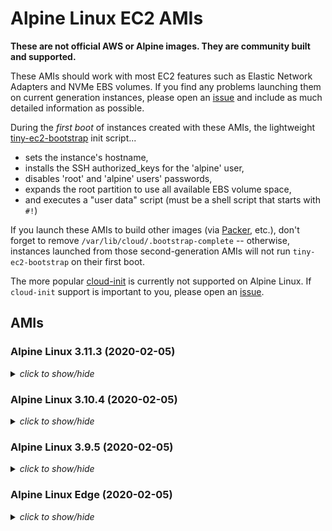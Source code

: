 # Alpine Linux EC2 AMIs

**These are not official AWS or Alpine images.  They are community built and
supported.**

These AMIs should work with most EC2 features such as Elastic Network Adapters
and NVMe EBS volumes.  If you find any problems launching them on current
generation instances, please open an [issue](https://github.com/mcrute/alpine-ec2-ami/issues)
and include as much detailed information as possible.

During the *first boot* of instances created with these AMIs, the lightweight
[tiny-ec2-bootstrap](https://github.com/mcrute/tiny-ec2-bootstrap) init
script...
- sets the instance's hostname,
- installs the SSH authorized_keys for the 'alpine' user,
- disables 'root' and 'alpine' users' passwords,
- expands the root partition to use all available EBS volume space,
- and executes a "user data" script (must be a shell script that starts with `#!`)

If you launch these AMIs to build other images (via [Packer](https://packer.io),
etc.), don't forget to remove `/var/lib/cloud/.bootstrap-complete` --
otherwise, instances launched from those second-generation AMIs will not run
`tiny-ec2-bootstrap` on their first boot.

The more popular [cloud-init](https://cloudinit.readthedocs.io/en/latest/)
is currently not supported on Alpine Linux.  If `cloud-init` support is
important to you, please open an [issue](https://github.com/mcrute/alpine-ec2-ami/issues).

## AMIs

### Alpine Linux 3.11.3 (2020-02-05)
<details><summary><i>click to show/hide</i></summary><p>

| Region | alpine-ami-3.11.3-x86_64-r0 |
| ------ | --- |
| ap-northeast-1 | [ami-0a21fceb3a679c6a0](https://ap-northeast-1.console.aws.amazon.com/ec2/home#Images:visibility=public-images;imageId=ami-0a21fceb3a679c6a0) ([launch](https://ap-northeast-1.console.aws.amazon.com/ec2/home#launchAmi=ami-0a21fceb3a679c6a0)) |
| ap-northeast-2 | [ami-0446572a036203a7f](https://ap-northeast-2.console.aws.amazon.com/ec2/home#Images:visibility=public-images;imageId=ami-0446572a036203a7f) ([launch](https://ap-northeast-2.console.aws.amazon.com/ec2/home#launchAmi=ami-0446572a036203a7f)) |
| ap-south-1 | [ami-01597af5b044c6534](https://ap-south-1.console.aws.amazon.com/ec2/home#Images:visibility=public-images;imageId=ami-01597af5b044c6534) ([launch](https://ap-south-1.console.aws.amazon.com/ec2/home#launchAmi=ami-01597af5b044c6534)) |
| ap-southeast-1 | [ami-06add570453657288](https://ap-southeast-1.console.aws.amazon.com/ec2/home#Images:visibility=public-images;imageId=ami-06add570453657288) ([launch](https://ap-southeast-1.console.aws.amazon.com/ec2/home#launchAmi=ami-06add570453657288)) |
| ap-southeast-2 | [ami-014d6b6e0544303db](https://ap-southeast-2.console.aws.amazon.com/ec2/home#Images:visibility=public-images;imageId=ami-014d6b6e0544303db) ([launch](https://ap-southeast-2.console.aws.amazon.com/ec2/home#launchAmi=ami-014d6b6e0544303db)) |
| ca-central-1 | [ami-064cc1f1e4a3d17e7](https://ca-central-1.console.aws.amazon.com/ec2/home#Images:visibility=public-images;imageId=ami-064cc1f1e4a3d17e7) ([launch](https://ca-central-1.console.aws.amazon.com/ec2/home#launchAmi=ami-064cc1f1e4a3d17e7)) |
| eu-central-1 | [ami-06190102f27180777](https://eu-central-1.console.aws.amazon.com/ec2/home#Images:visibility=public-images;imageId=ami-06190102f27180777) ([launch](https://eu-central-1.console.aws.amazon.com/ec2/home#launchAmi=ami-06190102f27180777)) |
| eu-north-1 | [ami-025350371c14bbcf9](https://eu-north-1.console.aws.amazon.com/ec2/home#Images:visibility=public-images;imageId=ami-025350371c14bbcf9) ([launch](https://eu-north-1.console.aws.amazon.com/ec2/home#launchAmi=ami-025350371c14bbcf9)) |
| eu-west-1 | [ami-0719f170fa096b7c6](https://eu-west-1.console.aws.amazon.com/ec2/home#Images:visibility=public-images;imageId=ami-0719f170fa096b7c6) ([launch](https://eu-west-1.console.aws.amazon.com/ec2/home#launchAmi=ami-0719f170fa096b7c6)) |
| eu-west-2 | [ami-0fe16a039c49375e1](https://eu-west-2.console.aws.amazon.com/ec2/home#Images:visibility=public-images;imageId=ami-0fe16a039c49375e1) ([launch](https://eu-west-2.console.aws.amazon.com/ec2/home#launchAmi=ami-0fe16a039c49375e1)) |
| eu-west-3 | [ami-0a3aecc0fe5a748e0](https://eu-west-3.console.aws.amazon.com/ec2/home#Images:visibility=public-images;imageId=ami-0a3aecc0fe5a748e0) ([launch](https://eu-west-3.console.aws.amazon.com/ec2/home#launchAmi=ami-0a3aecc0fe5a748e0)) |
| sa-east-1 | [ami-0f28a75976a21bca7](https://sa-east-1.console.aws.amazon.com/ec2/home#Images:visibility=public-images;imageId=ami-0f28a75976a21bca7) ([launch](https://sa-east-1.console.aws.amazon.com/ec2/home#launchAmi=ami-0f28a75976a21bca7)) |
| us-east-1 | [ami-0bd10e597480e8fdc](https://us-east-1.console.aws.amazon.com/ec2/home#Images:visibility=public-images;imageId=ami-0bd10e597480e8fdc) ([launch](https://us-east-1.console.aws.amazon.com/ec2/home#launchAmi=ami-0bd10e597480e8fdc)) |
| us-east-2 | [ami-0741188fc6d365c12](https://us-east-2.console.aws.amazon.com/ec2/home#Images:visibility=public-images;imageId=ami-0741188fc6d365c12) ([launch](https://us-east-2.console.aws.amazon.com/ec2/home#launchAmi=ami-0741188fc6d365c12)) |
| us-west-1 | [ami-065633a2b189f7550](https://us-west-1.console.aws.amazon.com/ec2/home#Images:visibility=public-images;imageId=ami-065633a2b189f7550) ([launch](https://us-west-1.console.aws.amazon.com/ec2/home#launchAmi=ami-065633a2b189f7550)) |
| us-west-2 | [ami-050dd0423825ae4cd](https://us-west-2.console.aws.amazon.com/ec2/home#Images:visibility=public-images;imageId=ami-050dd0423825ae4cd) ([launch](https://us-west-2.console.aws.amazon.com/ec2/home#launchAmi=ami-050dd0423825ae4cd)) |

</p></details>

### Alpine Linux 3.10.4 (2020-02-05)
<details><summary><i>click to show/hide</i></summary><p>

| Region | alpine-ami-3.10.4-x86_64-r0 |
| ------ | --- |
| ap-northeast-1 | [ami-0dc770d65f50e9339](https://ap-northeast-1.console.aws.amazon.com/ec2/home#Images:visibility=public-images;imageId=ami-0dc770d65f50e9339) ([launch](https://ap-northeast-1.console.aws.amazon.com/ec2/home#launchAmi=ami-0dc770d65f50e9339)) |
| ap-northeast-2 | [ami-03a2be707d4d83cea](https://ap-northeast-2.console.aws.amazon.com/ec2/home#Images:visibility=public-images;imageId=ami-03a2be707d4d83cea) ([launch](https://ap-northeast-2.console.aws.amazon.com/ec2/home#launchAmi=ami-03a2be707d4d83cea)) |
| ap-south-1 | [ami-00fac10f41dff96e4](https://ap-south-1.console.aws.amazon.com/ec2/home#Images:visibility=public-images;imageId=ami-00fac10f41dff96e4) ([launch](https://ap-south-1.console.aws.amazon.com/ec2/home#launchAmi=ami-00fac10f41dff96e4)) |
| ap-southeast-1 | [ami-0aadcaa1f71c42546](https://ap-southeast-1.console.aws.amazon.com/ec2/home#Images:visibility=public-images;imageId=ami-0aadcaa1f71c42546) ([launch](https://ap-southeast-1.console.aws.amazon.com/ec2/home#launchAmi=ami-0aadcaa1f71c42546)) |
| ap-southeast-2 | [ami-0ba48065660ab830f](https://ap-southeast-2.console.aws.amazon.com/ec2/home#Images:visibility=public-images;imageId=ami-0ba48065660ab830f) ([launch](https://ap-southeast-2.console.aws.amazon.com/ec2/home#launchAmi=ami-0ba48065660ab830f)) |
| ca-central-1 | [ami-0a54918dadce6828a](https://ca-central-1.console.aws.amazon.com/ec2/home#Images:visibility=public-images;imageId=ami-0a54918dadce6828a) ([launch](https://ca-central-1.console.aws.amazon.com/ec2/home#launchAmi=ami-0a54918dadce6828a)) |
| eu-central-1 | [ami-01de425983c4c1bfc](https://eu-central-1.console.aws.amazon.com/ec2/home#Images:visibility=public-images;imageId=ami-01de425983c4c1bfc) ([launch](https://eu-central-1.console.aws.amazon.com/ec2/home#launchAmi=ami-01de425983c4c1bfc)) |
| eu-north-1 | [ami-0011e13dbacb8fcb4](https://eu-north-1.console.aws.amazon.com/ec2/home#Images:visibility=public-images;imageId=ami-0011e13dbacb8fcb4) ([launch](https://eu-north-1.console.aws.amazon.com/ec2/home#launchAmi=ami-0011e13dbacb8fcb4)) |
| eu-west-1 | [ami-0d645d9aa9af199e7](https://eu-west-1.console.aws.amazon.com/ec2/home#Images:visibility=public-images;imageId=ami-0d645d9aa9af199e7) ([launch](https://eu-west-1.console.aws.amazon.com/ec2/home#launchAmi=ami-0d645d9aa9af199e7)) |
| eu-west-2 | [ami-047029018b46688b5](https://eu-west-2.console.aws.amazon.com/ec2/home#Images:visibility=public-images;imageId=ami-047029018b46688b5) ([launch](https://eu-west-2.console.aws.amazon.com/ec2/home#launchAmi=ami-047029018b46688b5)) |
| eu-west-3 | [ami-070b405f25870cfa4](https://eu-west-3.console.aws.amazon.com/ec2/home#Images:visibility=public-images;imageId=ami-070b405f25870cfa4) ([launch](https://eu-west-3.console.aws.amazon.com/ec2/home#launchAmi=ami-070b405f25870cfa4)) |
| sa-east-1 | [ami-01af983d84e7075aa](https://sa-east-1.console.aws.amazon.com/ec2/home#Images:visibility=public-images;imageId=ami-01af983d84e7075aa) ([launch](https://sa-east-1.console.aws.amazon.com/ec2/home#launchAmi=ami-01af983d84e7075aa)) |
| us-east-1 | [ami-014e31a6d6da30eb7](https://us-east-1.console.aws.amazon.com/ec2/home#Images:visibility=public-images;imageId=ami-014e31a6d6da30eb7) ([launch](https://us-east-1.console.aws.amazon.com/ec2/home#launchAmi=ami-014e31a6d6da30eb7)) |
| us-east-2 | [ami-004421f607bf25444](https://us-east-2.console.aws.amazon.com/ec2/home#Images:visibility=public-images;imageId=ami-004421f607bf25444) ([launch](https://us-east-2.console.aws.amazon.com/ec2/home#launchAmi=ami-004421f607bf25444)) |
| us-west-1 | [ami-0e07b975efa6cba65](https://us-west-1.console.aws.amazon.com/ec2/home#Images:visibility=public-images;imageId=ami-0e07b975efa6cba65) ([launch](https://us-west-1.console.aws.amazon.com/ec2/home#launchAmi=ami-0e07b975efa6cba65)) |
| us-west-2 | [ami-07128e75c4dcc9c7c](https://us-west-2.console.aws.amazon.com/ec2/home#Images:visibility=public-images;imageId=ami-07128e75c4dcc9c7c) ([launch](https://us-west-2.console.aws.amazon.com/ec2/home#launchAmi=ami-07128e75c4dcc9c7c)) |

</p></details>

### Alpine Linux 3.9.5 (2020-02-05)
<details><summary><i>click to show/hide</i></summary><p>

| Region | alpine-ami-3.9.5-x86_64-r0 |
| ------ | --- |
| ap-northeast-1 | [ami-0f22ba5f542102103](https://ap-northeast-1.console.aws.amazon.com/ec2/home#Images:visibility=public-images;imageId=ami-0f22ba5f542102103) ([launch](https://ap-northeast-1.console.aws.amazon.com/ec2/home#launchAmi=ami-0f22ba5f542102103)) |
| ap-northeast-2 | [ami-042ed34c048fd4dde](https://ap-northeast-2.console.aws.amazon.com/ec2/home#Images:visibility=public-images;imageId=ami-042ed34c048fd4dde) ([launch](https://ap-northeast-2.console.aws.amazon.com/ec2/home#launchAmi=ami-042ed34c048fd4dde)) |
| ap-south-1 | [ami-03aa6dfb6b5c5b24d](https://ap-south-1.console.aws.amazon.com/ec2/home#Images:visibility=public-images;imageId=ami-03aa6dfb6b5c5b24d) ([launch](https://ap-south-1.console.aws.amazon.com/ec2/home#launchAmi=ami-03aa6dfb6b5c5b24d)) |
| ap-southeast-1 | [ami-09aa8a66b52872964](https://ap-southeast-1.console.aws.amazon.com/ec2/home#Images:visibility=public-images;imageId=ami-09aa8a66b52872964) ([launch](https://ap-southeast-1.console.aws.amazon.com/ec2/home#launchAmi=ami-09aa8a66b52872964)) |
| ap-southeast-2 | [ami-0883e80a814ca1ead](https://ap-southeast-2.console.aws.amazon.com/ec2/home#Images:visibility=public-images;imageId=ami-0883e80a814ca1ead) ([launch](https://ap-southeast-2.console.aws.amazon.com/ec2/home#launchAmi=ami-0883e80a814ca1ead)) |
| ca-central-1 | [ami-07ced81b329157965](https://ca-central-1.console.aws.amazon.com/ec2/home#Images:visibility=public-images;imageId=ami-07ced81b329157965) ([launch](https://ca-central-1.console.aws.amazon.com/ec2/home#launchAmi=ami-07ced81b329157965)) |
| eu-central-1 | [ami-0b1156425ee49460e](https://eu-central-1.console.aws.amazon.com/ec2/home#Images:visibility=public-images;imageId=ami-0b1156425ee49460e) ([launch](https://eu-central-1.console.aws.amazon.com/ec2/home#launchAmi=ami-0b1156425ee49460e)) |
| eu-north-1 | [ami-0dae27e872bbb58a3](https://eu-north-1.console.aws.amazon.com/ec2/home#Images:visibility=public-images;imageId=ami-0dae27e872bbb58a3) ([launch](https://eu-north-1.console.aws.amazon.com/ec2/home#launchAmi=ami-0dae27e872bbb58a3)) |
| eu-west-1 | [ami-032df31e3645eac89](https://eu-west-1.console.aws.amazon.com/ec2/home#Images:visibility=public-images;imageId=ami-032df31e3645eac89) ([launch](https://eu-west-1.console.aws.amazon.com/ec2/home#launchAmi=ami-032df31e3645eac89)) |
| eu-west-2 | [ami-0ca53eef190752d9b](https://eu-west-2.console.aws.amazon.com/ec2/home#Images:visibility=public-images;imageId=ami-0ca53eef190752d9b) ([launch](https://eu-west-2.console.aws.amazon.com/ec2/home#launchAmi=ami-0ca53eef190752d9b)) |
| eu-west-3 | [ami-01d92abfc31832091](https://eu-west-3.console.aws.amazon.com/ec2/home#Images:visibility=public-images;imageId=ami-01d92abfc31832091) ([launch](https://eu-west-3.console.aws.amazon.com/ec2/home#launchAmi=ami-01d92abfc31832091)) |
| sa-east-1 | [ami-044b116c38c67bbe6](https://sa-east-1.console.aws.amazon.com/ec2/home#Images:visibility=public-images;imageId=ami-044b116c38c67bbe6) ([launch](https://sa-east-1.console.aws.amazon.com/ec2/home#launchAmi=ami-044b116c38c67bbe6)) |
| us-east-1 | [ami-01d51c30d2c611d0b](https://us-east-1.console.aws.amazon.com/ec2/home#Images:visibility=public-images;imageId=ami-01d51c30d2c611d0b) ([launch](https://us-east-1.console.aws.amazon.com/ec2/home#launchAmi=ami-01d51c30d2c611d0b)) |
| us-east-2 | [ami-023a120054be00f14](https://us-east-2.console.aws.amazon.com/ec2/home#Images:visibility=public-images;imageId=ami-023a120054be00f14) ([launch](https://us-east-2.console.aws.amazon.com/ec2/home#launchAmi=ami-023a120054be00f14)) |
| us-west-1 | [ami-0b628545bb655d1e3](https://us-west-1.console.aws.amazon.com/ec2/home#Images:visibility=public-images;imageId=ami-0b628545bb655d1e3) ([launch](https://us-west-1.console.aws.amazon.com/ec2/home#launchAmi=ami-0b628545bb655d1e3)) |
| us-west-2 | [ami-06dc8e37edaccd91d](https://us-west-2.console.aws.amazon.com/ec2/home#Images:visibility=public-images;imageId=ami-06dc8e37edaccd91d) ([launch](https://us-west-2.console.aws.amazon.com/ec2/home#launchAmi=ami-06dc8e37edaccd91d)) |

</p></details>

### Alpine Linux Edge (2020-02-05)
<details><summary><i>click to show/hide</i></summary><p>

| Region | alpine-ami-edge-x86_64-20200205024005 |
| ------ | --- |
| ap-northeast-1 | [ami-0e66e152e67bd01c4](https://ap-northeast-1.console.aws.amazon.com/ec2/home#Images:visibility=public-images;imageId=ami-0e66e152e67bd01c4) ([launch](https://ap-northeast-1.console.aws.amazon.com/ec2/home#launchAmi=ami-0e66e152e67bd01c4)) |
| ap-northeast-2 | [ami-0da81d92789ac64c9](https://ap-northeast-2.console.aws.amazon.com/ec2/home#Images:visibility=public-images;imageId=ami-0da81d92789ac64c9) ([launch](https://ap-northeast-2.console.aws.amazon.com/ec2/home#launchAmi=ami-0da81d92789ac64c9)) |
| ap-south-1 | [ami-00563d27b2511771e](https://ap-south-1.console.aws.amazon.com/ec2/home#Images:visibility=public-images;imageId=ami-00563d27b2511771e) ([launch](https://ap-south-1.console.aws.amazon.com/ec2/home#launchAmi=ami-00563d27b2511771e)) |
| ap-southeast-1 | [ami-0c319f4e0be04ba59](https://ap-southeast-1.console.aws.amazon.com/ec2/home#Images:visibility=public-images;imageId=ami-0c319f4e0be04ba59) ([launch](https://ap-southeast-1.console.aws.amazon.com/ec2/home#launchAmi=ami-0c319f4e0be04ba59)) |
| ap-southeast-2 | [ami-0a3ef06def6f50c0d](https://ap-southeast-2.console.aws.amazon.com/ec2/home#Images:visibility=public-images;imageId=ami-0a3ef06def6f50c0d) ([launch](https://ap-southeast-2.console.aws.amazon.com/ec2/home#launchAmi=ami-0a3ef06def6f50c0d)) |
| ca-central-1 | [ami-09f98f0464adfebb2](https://ca-central-1.console.aws.amazon.com/ec2/home#Images:visibility=public-images;imageId=ami-09f98f0464adfebb2) ([launch](https://ca-central-1.console.aws.amazon.com/ec2/home#launchAmi=ami-09f98f0464adfebb2)) |
| eu-central-1 | [ami-001559f80be1add88](https://eu-central-1.console.aws.amazon.com/ec2/home#Images:visibility=public-images;imageId=ami-001559f80be1add88) ([launch](https://eu-central-1.console.aws.amazon.com/ec2/home#launchAmi=ami-001559f80be1add88)) |
| eu-north-1 | [ami-0440a037c49287602](https://eu-north-1.console.aws.amazon.com/ec2/home#Images:visibility=public-images;imageId=ami-0440a037c49287602) ([launch](https://eu-north-1.console.aws.amazon.com/ec2/home#launchAmi=ami-0440a037c49287602)) |
| eu-west-1 | [ami-0c6e2f66869524c92](https://eu-west-1.console.aws.amazon.com/ec2/home#Images:visibility=public-images;imageId=ami-0c6e2f66869524c92) ([launch](https://eu-west-1.console.aws.amazon.com/ec2/home#launchAmi=ami-0c6e2f66869524c92)) |
| eu-west-2 | [ami-0c89e502a2bbae39c](https://eu-west-2.console.aws.amazon.com/ec2/home#Images:visibility=public-images;imageId=ami-0c89e502a2bbae39c) ([launch](https://eu-west-2.console.aws.amazon.com/ec2/home#launchAmi=ami-0c89e502a2bbae39c)) |
| eu-west-3 | [ami-0a96a077e024cf68c](https://eu-west-3.console.aws.amazon.com/ec2/home#Images:visibility=public-images;imageId=ami-0a96a077e024cf68c) ([launch](https://eu-west-3.console.aws.amazon.com/ec2/home#launchAmi=ami-0a96a077e024cf68c)) |
| sa-east-1 | [ami-0701231683e53500b](https://sa-east-1.console.aws.amazon.com/ec2/home#Images:visibility=public-images;imageId=ami-0701231683e53500b) ([launch](https://sa-east-1.console.aws.amazon.com/ec2/home#launchAmi=ami-0701231683e53500b)) |
| us-east-1 | [ami-002a48030440e00da](https://us-east-1.console.aws.amazon.com/ec2/home#Images:visibility=public-images;imageId=ami-002a48030440e00da) ([launch](https://us-east-1.console.aws.amazon.com/ec2/home#launchAmi=ami-002a48030440e00da)) |
| us-east-2 | [ami-0ae27524e2b9bb820](https://us-east-2.console.aws.amazon.com/ec2/home#Images:visibility=public-images;imageId=ami-0ae27524e2b9bb820) ([launch](https://us-east-2.console.aws.amazon.com/ec2/home#launchAmi=ami-0ae27524e2b9bb820)) |
| us-west-1 | [ami-02a94605eedcd1d51](https://us-west-1.console.aws.amazon.com/ec2/home#Images:visibility=public-images;imageId=ami-02a94605eedcd1d51) ([launch](https://us-west-1.console.aws.amazon.com/ec2/home#launchAmi=ami-02a94605eedcd1d51)) |
| us-west-2 | [ami-034def9257bc1fa27](https://us-west-2.console.aws.amazon.com/ec2/home#Images:visibility=public-images;imageId=ami-034def9257bc1fa27) ([launch](https://us-west-2.console.aws.amazon.com/ec2/home#launchAmi=ami-034def9257bc1fa27)) |

</p></details>
